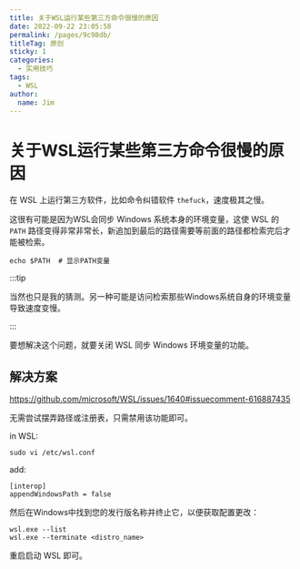 ```yaml
---
title: 关于WSL运行某些第三方命令很慢的原因
date: 2022-09-22 23:05:58
permalink: /pages/9c98db/
titleTag: 原创
sticky: 1
categories: 
  - 实用技巧
tags:
  - WSL
author:
  name: Jim
---
```

# 关于WSL运行某些第三方命令很慢的原因

在 WSL 上运行第三方软件，比如命令纠错软件 `thefuck`，速度极其之慢。

这很有可能是因为WSL会同步 Windows 系统本身的环境变量，这使 WSL 的 `PATH` 路径变得非常非常长，新追加到最后的路径需要等前面的路径都检索完后才能被检索。

```
echo $PATH  # 显示PATH变量
```

:::tip

当然也只是我的猜测。另一种可能是访问检索那些Windows系统自身的环境变量导致速度变慢。

:::

要想解决这个问题，就要关闭 WSL 同步 Windows 环境变量的功能。

## 解决方案

https://github.com/microsoft/WSL/issues/1640#issuecomment-616887435

无需尝试摆弄路径或注册表，只需禁用该功能即可。

in WSL:

```
sudo vi /etc/wsl.conf
```

add:

```
[interop]
appendWindowsPath = false
```

然后在Windows中找到您的发行版名称并终止它，以便获取配置更改：

```
wsl.exe --list
wsl.exe --terminate <distro_name>
```

重启启动 WSL 即可。